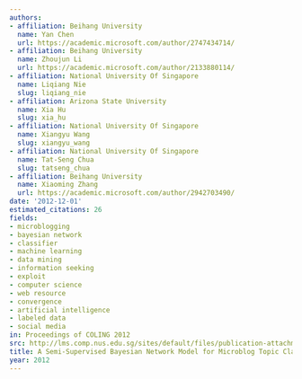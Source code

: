 ```yaml
---
authors:
- affiliation: Beihang University
  name: Yan Chen
  url: https://academic.microsoft.com/author/2747434714/
- affiliation: Beihang University
  name: Zhoujun Li
  url: https://academic.microsoft.com/author/2133880114/
- affiliation: National University Of Singapore
  name: Liqiang Nie
  slug: liqiang_nie
- affiliation: Arizona State University
  name: Xia Hu
  slug: xia_hu
- affiliation: National University Of Singapore
  name: Xiangyu Wang
  slug: xiangyu_wang
- affiliation: National University Of Singapore
  name: Tat-Seng Chua
  slug: tatseng_chua
- affiliation: Beihang University
  name: Xiaoming Zhang
  url: https://academic.microsoft.com/author/2942703490/
date: '2012-12-01'
estimated_citations: 26
fields:
- microblogging
- bayesian network
- classifier
- machine learning
- data mining
- information seeking
- exploit
- computer science
- web resource
- convergence
- artificial intelligence
- labeled data
- social media
in: Proceedings of COLING 2012
src: http://lms.comp.nus.edu.sg/sites/default/files/publication-attachments/COLING2012.pdf
title: A Semi-Supervised Bayesian Network Model for Microblog Topic Classification
year: 2012
---
```


